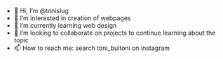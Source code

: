 - 👋 Hi, I’m @tonislug
- 👀 I’m interested in creation of webpages
- 🌱 I’m currently learning web design
- 💞️ I’m looking to collaborate on projects to continue learning about the topic
- 📫 How to reach me: search toni_buitoni on instagram

<!---
tonislug/tonislug is a ✨ special ✨ repository because its `README.md` (this file) appears on your GitHub profile.
You can click the Preview link to take a look at your changes.
--->
